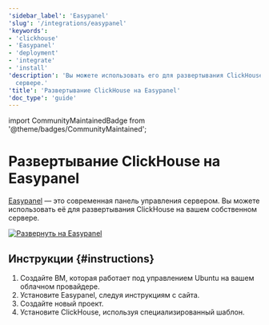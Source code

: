```yaml
---
'sidebar_label': 'Easypanel'
'slug': '/integrations/easypanel'
'keywords':
- 'clickhouse'
- 'Easypanel'
- 'deployment'
- 'integrate'
- 'install'
'description': 'Вы можете использовать его для развертывания ClickHouse на вашем собственном
  сервере.'
'title': 'Развертывание ClickHouse на Easypanel'
'doc_type': 'guide'
---
```


import CommunityMaintainedBadge from '@theme/badges/CommunityMaintained';


# Развертывание ClickHouse на Easypanel

<CommunityMaintainedBadge/>

[Easypanel](https://easypanel.io) — это современная панель управления сервером. Вы можете использовать её для развертывания ClickHouse на вашем собственном сервере.

[![Развернуть на Easypanel](https://easypanel.io/img/deploy-on-easypanel-40.svg)](https://easypanel.io/docs/templates/clickhouse)

## Инструкции {#instructions}

1. Создайте ВМ, которая работает под управлением Ubuntu на вашем облачном провайдере.
2. Установите Easypanel, следуя инструкциям с сайта.
3. Создайте новый проект.
4. Установите ClickHouse, используя специализированный шаблон.
